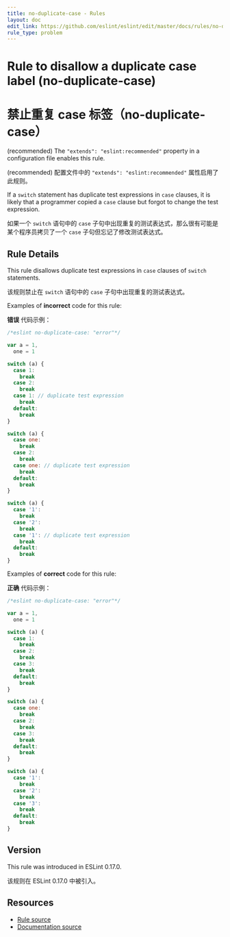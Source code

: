```yaml
---
title: no-duplicate-case - Rules
layout: doc
edit_link: https://github.com/eslint/eslint/edit/master/docs/rules/no-duplicate-case.md
rule_type: problem
---
```


<!-- Note: No pull requests accepted for this file. See README.md in the root directory for details. -->

# Rule to disallow a duplicate case label (no-duplicate-case)

# 禁止重复 case 标签（no-duplicate-case）

(recommended) The `"extends": "eslint:recommended"` property in a configuration file enables this rule.

(recommended) 配置文件中的 `"extends": "eslint:recommended"` 属性启用了此规则。

If a `switch` statement has duplicate test expressions in `case` clauses, it is likely that a programmer copied a `case` clause but forgot to change the test expression.

如果一个 `switch` 语句中的 `case` 子句中出现重复的测试表达式，那么很有可能是某个程序员拷贝了一个 `case` 子句但忘记了修改测试表达式。

## Rule Details

This rule disallows duplicate test expressions in `case` clauses of `switch` statements.

该规则禁止在 `switch` 语句中的 `case` 子句中出现重复的测试表达式。

Examples of **incorrect** code for this rule:

**错误** 代码示例：

```js
/*eslint no-duplicate-case: "error"*/

var a = 1,
  one = 1

switch (a) {
  case 1:
    break
  case 2:
    break
  case 1: // duplicate test expression
    break
  default:
    break
}

switch (a) {
  case one:
    break
  case 2:
    break
  case one: // duplicate test expression
    break
  default:
    break
}

switch (a) {
  case '1':
    break
  case '2':
    break
  case '1': // duplicate test expression
    break
  default:
    break
}
```

Examples of **correct** code for this rule:

**正确** 代码示例：

```js
/*eslint no-duplicate-case: "error"*/

var a = 1,
  one = 1

switch (a) {
  case 1:
    break
  case 2:
    break
  case 3:
    break
  default:
    break
}

switch (a) {
  case one:
    break
  case 2:
    break
  case 3:
    break
  default:
    break
}

switch (a) {
  case '1':
    break
  case '2':
    break
  case '3':
    break
  default:
    break
}
```

## Version

This rule was introduced in ESLint 0.17.0.

该规则在 ESLint 0.17.0 中被引入。

## Resources

- [Rule source](https://github.com/eslint/eslint/tree/master/lib/rules/no-duplicate-case.js)
- [Documentation source](https://github.com/eslint/eslint/tree/master/docs/rules/no-duplicate-case.md)
